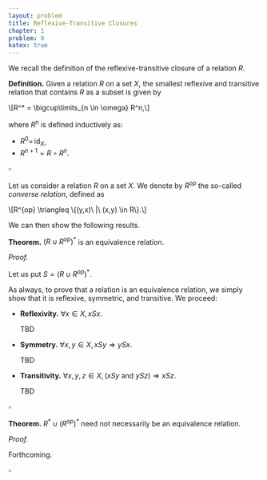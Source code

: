 ```yaml
---
layout: problem
title: Reflexive-Transitive Closures
chapter: 1
problem: 8
katex: true
---
```


We recall the definition of the reflexive-transitive closure of a relation $R$.

**Definition.** Given a relation $R$ on a set $X$, the smallest reflexive and
transitive relation that contains $R$ as a subset is given by

\\[R^* = \bigcup\limits_{n \in \omega} R^n,\\]

where $R^n$ is defined inductively as:
   * $R^0 =\, \mathsf{id}_X$,
   * $R^{n+1} = R \circ R^n$.

$\square$

Let us consider a relation $R$ on a set $X$. We denote by $R^{op}$ the so-called
*converse relation*, defined as

\\[R^{op} \triangleq \\{(y,x)\ \|\ (x,y) \in R\\}.\\]

We can then show the following results.

**Theorem.** $(R \cup R^{op})^*$ is an equivalence relation.

*Proof.*

Let us put $S = (R \cup R^{op})^*$.

As always, to prove that a relation is an equivalence relation, we simply show
that it is reflexive, symmetric, and transitive. We proceed:

 * **Reflexivity.** $\forall x \in X, x S x$.

   TBD

 * **Symmetry.** $\forall x,y \in X, x S y \Rightarrow y S x$.

   TBD

 * **Transitivity.** $\forall x,y,z \in X, (x S y \mathrm{\ and\ } y S z) \Rightarrow x S z$.

   TBD

$\square$

**Theorem.** $R^* \cup (R^{op})^*$ need not necessarily be an equivalence relation.

*Proof.*

Forthcoming.

$\square$